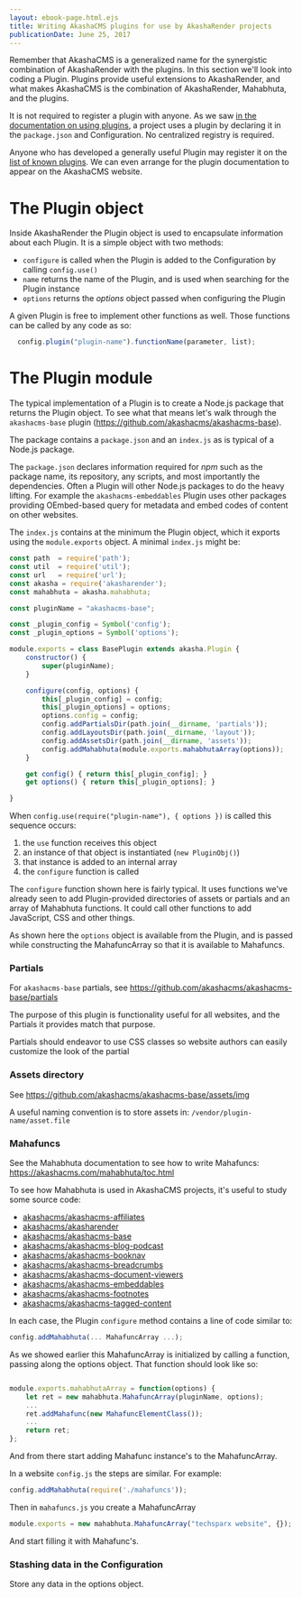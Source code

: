 ```yaml
---
layout: ebook-page.html.ejs
title: Writing AkashaCMS plugins for use by AkashaRender projects
publicationDate: June 25, 2017
---
```


Remember that AkashaCMS is a generalized name for the synergistic combination of AkashaRender with the plugins.  In this section we'll look into coding a Plugin.  Plugins provide useful extensions to AkashaRender, and what makes AkashaCMS is the combination of AkashaRender, Mahabhuta, and the plugins.

It is not required to register a plugin with anyone.  As we saw [in the documentation on using plugins](plugins-using.html), a project uses a plugin by declaring it in the `package.json` and Configuration.  No centralized registry is required.  

Anyone who has developed a generally useful Plugin may register it on the [list of known plugins](https://akashacms.com/plugins/index.html).  We can even arrange for the plugin documentation to appear on the AkashaCMS website.

# The Plugin object

Inside AkashaRender the Plugin object is used to encapsulate information about each Plugin.  It is a simple object with two methods:

* `configure` is called when the Plugin is added to the Configuration by calling `config.use()`
* `name` returns the name of the Plugin, and is used when searching for the Plugin instance
* `options` returns the _options_ object passed when configuring the Plugin

A given Plugin is free to implement other functions as well.  Those functions can be called by any code as so:

```js
  config.plugin("plugin-name").functionName(parameter, list);
```

# The Plugin module

The typical implementation of a Plugin is to create a Node.js package that returns the Plugin object.  To see what that means let's walk through the `akashacms-base` plugin (https://github.com/akashacms/akashacms-base).

The package contains a `package.json` and an `index.js` as is typical of a Node.js package.  

The `package.json` declares information required for _npm_ such as the package name, its repository, any scripts, and most importantly the dependencies.  Often a Plugin will other Node.js packages to do the heavy lifting.  For example the `akashacms-embeddables` Plugin uses other packages providing OEmbed-based query for metadata and embed codes of content on other websites.

The `index.js` contains at the minimum the Plugin object, which it exports using the `module.exports` object.  A minimal `index.js` might be:

```js
const path  = require('path');
const util  = require('util');
const url   = require('url');
const akasha = require('akasharender');
const mahabhuta = akasha.mahabhuta;

const pluginName = "akashacms-base";

const _plugin_config = Symbol('config');
const _plugin_options = Symbol('options');

module.exports = class BasePlugin extends akasha.Plugin {
    constructor() {
        super(pluginName);
    }

    configure(config, options) {
        this[_plugin_config] = config;
        this[_plugin_options] = options;
        options.config = config;
        config.addPartialsDir(path.join(__dirname, 'partials'));
        config.addLayoutsDir(path.join(__dirname, 'layout'));
        config.addAssetsDir(path.join(__dirname, 'assets'));
        config.addMahabhuta(module.exports.mahabhutaArray(options));
    }

    get config() { return this[_plugin_config]; }
    get options() { return this[_plugin_options]; }

}
```

When `config.use(require("plugin-name"), { options })` is called this sequence occurs:
1. the `use` function receives this object
1. an instance of that object is instantiated (`new PluginObj()`)
1. that instance is added to an internal array
1. the `configure` function is called

The `configure` function shown here is fairly typical.  It uses functions we've already seen to add Plugin-provided directories of assets or partials and an array of Mahabhuta functions.  It could call other functions to add JavaScript, CSS and other things.

As shown here the `options` object is available from the Plugin, and is passed while constructing the MahafuncArray so that it is available to Mahafuncs.

### Partials

For `akashacms-base` partials, see https://github.com/akashacms/akashacms-base/partials

The purpose of this plugin is functionality useful for all websites, and the Partials it provides match that purpose.  

Partials should endeavor to use CSS classes so website authors can easily customize the look of the partial

### Assets directory

See https://github.com/akashacms/akashacms-base/assets/img

A useful naming convention is to store assets in: `/vendor/plugin-name/asset.file`

### Mahafuncs

See the Mahabhuta documentation to see how to write Mahafuncs: https://akashacms.com/mahabhuta/toc.html

To see how Mahabhuta is used in AkashaCMS projects, it's useful to study some source code:

* [akashacms/akashacms-affiliates](https://github.com/akashacms/akashacms-affiliates/blob/master/index.js)
* [akashacms/akasharender](https://github.com/akashacms/akasharender/blob/master/built-in.js)
* [akashacms/akashacms-base](https://github.com/akashacms/akashacms-base/blob/master/index.js)
* [akashacms/akashacms-blog-podcast](https://github.com/akashacms/akashacms-blog-podcast/blob/master/index.js)
* [akashacms/akashacms-booknav](https://github.com/akashacms/akashacms-booknav/blob/master/index.js)
* [akashacms/akashacms-breadcrumbs](https://github.com/akashacms/akashacms-breadcrumbs/blob/master/index.js)
* [akashacms/akashacms-document-viewers](https://github.com/akashacms/akashacms-document-viewers/blob/master/index.js)
* [akashacms/akashacms-embeddables](https://github.com/akashacms/akashacms-embeddables/blob/master/index.js)
* [akashacms/akashacms-footnotes](https://github.com/akashacms/akashacms-footnotes/blob/master/index.js)
* [akashacms/akashacms-tagged-content](https://github.com/akashacms/akashacms-tagged-content/blob/master/index.js)

In each case, the Plugin `configure` method contains a line of code similar to:

```js
config.addMahabhuta(... MahafuncArray ...);
```

As we showed earlier this MahafuncArray is initialized by calling a function, passing along the options object.  That function should look like so:

```js

module.exports.mahabhutaArray = function(options) {
    let ret = new mahabhuta.MahafuncArray(pluginName, options);
    ...
    ret.addMahafunc(new MahafuncElementClass());
    ...
    return ret;
};
```

And from there start adding Mahafunc instance's to the MahafuncArray.

In a website `config.js` the steps are similar.  For example:

```js
config.addMahabhuta(require('./mahafuncs'));
```

Then in `mahafuncs.js` you create a MahafuncArray

```js
module.exports = new mahabhuta.MahafuncArray("techsparx website", {});
```

And start filling it with Mahafunc's.

### Stashing data in the Configuration

Store any data in the options object.
